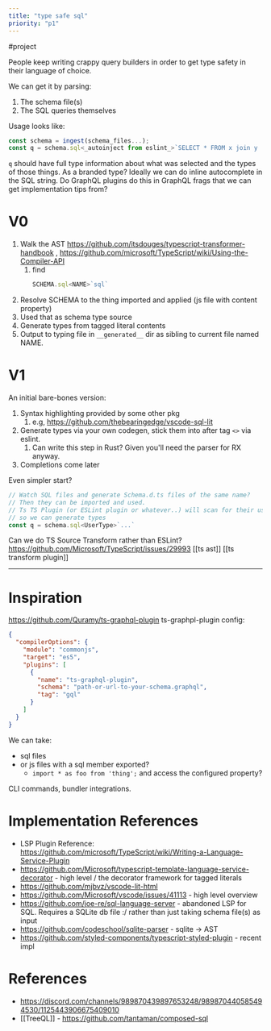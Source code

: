 ```yaml
---
title: "type safe sql"
priority: "p1"
---
```


#project

People keep writing crappy query builders in order to get type safety in their language of choice.

We can get it by parsing:
1. The schema file(s)
2. The SQL queries themselves

Usage looks like:

```ts
const schema = ingest(schema_files...);
const q = schema.sql<_autoinject from eslint_>`SELECT * FROM x join y ...`;
```

`q` should have full type information about what was selected and the types of those things. As a branded type?
Ideally we can do inline autocomplete in the SQL string. Do GraphQL plugins do this in GraphQL frags that we can get implementation tips from?

# V0
1. Walk the AST https://github.com/itsdouges/typescript-transformer-handbook , https://github.com/microsoft/TypeScript/wiki/Using-the-Compiler-API
	1. find
	   ```ts
	   SCHEMA.sql<NAME>`sql`
	   ```
2. Resolve SCHEMA to the thing imported and applied (js file with content property)
3. Used that as schema type source
4. Generate types from tagged literal contents
5. Output to typing file in `__generated__` dir as sibling to current file named NAME.

# V1
An initial bare-bones version:
1. Syntax highlighting provided by some other pkg
	1. e.g, https://github.com/thebearingedge/vscode-sql-lit
2. Generate types via your own codegen, stick them into after tag `<>` via eslint.
	1. Can write this step in Rust? Given you'll need the parser for RX anyway.
3. Completions come later

Even simpler start?
```ts
// Watch SQL files and generate Schema.d.ts files of the same name?
// Then they can be imported and used.
// Ts TS Plugin (or ESLint plugin or whatever..) will scan for their usage
// so we can generate types
const q = schema.sql<UserType>`...`
```

Can we do TS Source Transform rather than ESLint?
https://github.com/Microsoft/TypeScript/issues/29993
[[ts ast]]
[[ts transform plugin]]

---

# Inspiration
https://github.com/Quramy/ts-graphql-plugin
ts-graphpl-plugin config:

```json
{
  "compilerOptions": {
    "module": "commonjs",
    "target": "es5",
    "plugins": [
      {
        "name": "ts-graphql-plugin",
        "schema": "path-or-url-to-your-schema.graphql",
        "tag": "gql"
      }
    ]
  }
}
```

We can take:
- sql files
- or js files with a sql member exported?
	- `import * as foo from 'thing';` and access the configured property?

CLI commands, bundler integrations.

# Implementation References
- LSP Plugin Reference: https://github.com/microsoft/TypeScript/wiki/Writing-a-Language-Service-Plugin
- https://github.com/Microsoft/typescript-template-language-service-decorator - high level / the decorator framework for tagged literals
- https://github.com/mjbvz/vscode-lit-html
- https://github.com/Microsoft/vscode/issues/41113 - high level overview
- https://github.com/joe-re/sql-language-server - abandoned LSP for SQL. Requires a SQLite db file :/ rather than just taking schema file(s) as input
- https://github.com/codeschool/sqlite-parser - sqlite -> AST
- https://github.com/styled-components/typescript-styled-plugin - recent impl

# References
- https://discord.com/channels/989870439897653248/989870440585494530/1125443906675409010
- [[TreeQL]] - https://github.com/tantaman/composed-sql